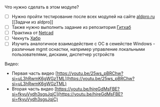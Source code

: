 Что нужно сделать в этом модуле? 
- [ ] Нужно пройти тестирование после всех модулей на сайте [aldpro.ru](https://www.aldpro.ru/professional/alse.html) [[Задачи из aldpro]]
- [ ] Также нужно выполнить задание из репозитория [Гитхаб](https://github.com/ksemaev/lpic_1-101/blob/master/101_1.md)
- [ ] Практика от [Netcad](https://netacad.sadlab.su/sgp/ite/8.0/m1/module-launcher/)
- [ ] Чекнуть [Хабр]([https://habr.com/ru/articles/776720/](https://habr.com/ru/articles/776720/))
- [ ] Изучить аналогичное взаимодействие с ОС в семействе Windows - различные mgmt оснастки, например управление локальными пользователями, дисками, диспетчер устройств

Видео: 
- Первая часть видео [https://youtu.be/25ws_pBRChw?si=uL3hRwmK6gWGzTML](https://youtu.be/25ws_pBRChw?si=uL3hRwmK6gWGzTML)
- Вторая часть видео [https://youtu.be/hjreGdMsFBE?si=fkyuVydh3sgsJqjC](https://youtu.be/hjreGdMsFBE?si=fkyuVydh3sgsJqjC)


